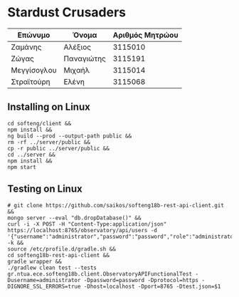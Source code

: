 # Stardust Crusaders

| Επώνυμο               | Όνομα      | Αριθμός Μητρώου |
|-----------------------|------------|-----------------|
| Ζαμάνης               | Αλέξιος    | 3115010         |
| Ζώγας                 | Παναγιώτης | 3115191         |
| Μεγγίσογλου           | Μιχαήλ     | 3115014         |
| Στραϊτούρη            | Ελένη      | 3115068         |

## Installing on Linux

```
cd softeng/client &&
npm install &&
ng build --prod --output-path public &&
rm -rf ../server/public &&
cp -r public ../server/public &&
cd ../server &&
npm install &&
npm start
```

## Testing on Linux
```
# git clone https://github.com/saikos/softeng18b-rest-api-client.git &&
mongo server --eval "db.dropDatabase()" &&
curl -i -X POST -H "Content-Type:application/json" https://localhost:8765/observatory/api/users -d '{"username":"administrator","password":"password","role":"administrator"}' -k &&
source /etc/profile.d/gradle.sh &&
cd softeng18b-rest-api-client &&
gradle wrapper &&
./gradlew clean test --tests gr.ntua.ece.softeng18b.client.ObservatoryAPIFunctionalTest -Dusername=administrator -Dpassword=password -Dprotocol=https -DIGNORE_SSL_ERRORS=true -Dhost=localhost -Dport=8765 -Dtest.json=$1
```
